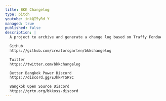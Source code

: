 ```yaml
---
title: BKK Changelog
type: pitch
youtube: inkQI5yRd_Y
managed: true
published: false
description: |
  A project to archive and generate a change log based on Traffy Fondue data.

  GitHub
  https://github.com/creatorsgarten/bkkchangelog

  Twitter
  https://twitter.com/bkkchangelog

  Better Bangkok Power Discord
  https://discord.gg/EJkkPTSRYC

  Bangkok Open Source Discord
  https://grtn.org/bkkoss-discord
---
```

